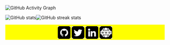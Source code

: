 
![GitHub Activity Graph](https://activity-graph.herokuapp.com/graph?username=alpondith)  

![GitHub stats](https://github-readme-stats.vercel.app/api?username=alpondith&show_icons=true&count_private=true)![GitHub streak stats](https://github-readme-streak-stats.herokuapp.com/?user=alpondith)  


<p align="center" style="background-color:yellow; padding-top:5px;">
 <a href="https://github.com/alpondith"><img src="imgs/github.png" alt="GitHub" width='40px' targer="blank"></a>
 <a href="https://twitter.com/alpondith"><img src="imgs/twitter.png" alt="Twitter" width='40px' targer="blank"></a>
 <a href="https://www.linkedin.com/in/alpondith"><img src="imgs/linkedin.png" alt="LinkedIn" width='40px' targer="blank"></a>
 <a href="https://alpondith.dev"><img src="imgs/website.png" alt="website of alpondith" width='40px' targer="blank"></a>
</p>